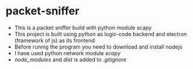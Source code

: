 # packet-sniffer
- This is a packet sniffer build with python module scapy
- This project is built using python as logic-code backend and electron (framework of js) as its frontend
- Before runnig the program you need to download and install nodejs
- I have used python network module *scapy*
- *node_modules* and *dist* is added to *.gitignore*
